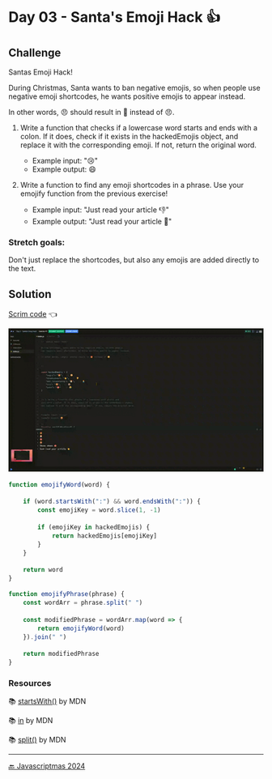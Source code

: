 # Day 03 - Santa's Emoji Hack 👍

## Challenge

Santas Emoji Hack!

During Christmas, Santa wants to ban negative emojis, so when people
use negative emoji shortcodes, he wants positive emojis to appear instead.

In other words, :angry: should result in 🎁 instead of 😠.

1. Write a function that checks if a lowercase word starts and 
ends with a colon. If it does, check if it exists in the hackedEmojis object, and replace it with the corresponding emoji. If not, return the original word.

    + Example input: ":cry:"  
    + Example output: ‍😄

2. Write a function to find any emoji shortcodes in a phrase.
Use your emojify function from the previous exercise!

    + Example input: "Just read your article :thumbsdown:"
    + Example output: "Just read your article 👏"


### Stretch goals:

Don't just replace the shortcodes, but also any emojis are added directly to the text.


## Solution

[Scrim code](https://scrimba.com/exercise-s09c00q7fj) 👈

![](../assets/gifs/day-03.gif)

```js
function emojifyWord(word) {

    if (word.startsWith(":") && word.endsWith(":")) {
        const emojiKey = word.slice(1, -1)

        if (emojiKey in hackedEmojis) {
            return hackedEmojis[emojiKey]
        }
    }

    return word
}
```

```js
function emojifyPhrase(phrase) {
    const wordArr = phrase.split(" ")

    const modifiedPhrase = wordArr.map(word => {
        return emojifyWord(word)
    }).join(" ")

    return modifiedPhrase
}
```

### Resources

📚 [startsWith()](https://developer.mozilla.org/en-US/docs/Web/JavaScript/Reference/Global_Objects/String/startsWith) by MDN

📚 [in](https://developer.mozilla.org/en-US/docs/Web/JavaScript/Reference/Operators/in) by MDN

📚 [split()](https://developer.mozilla.org/en-US/docs/Web/JavaScript/Reference/Global_Objects/String/split) by MDN




***
[🔙 Javascriptmas 2024](../README.md)

